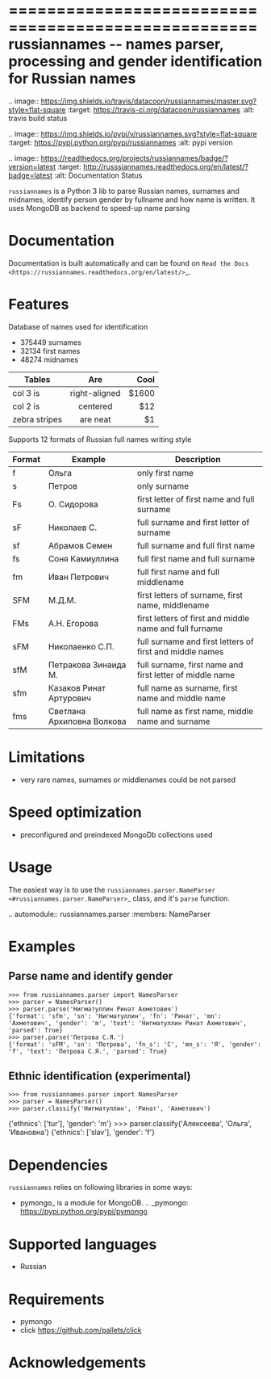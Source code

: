 ====================================================
russiannames -- names parser, processing and gender identification for Russian names
====================================================

.. image:: https://img.shields.io/travis/datacoon/russiannames/master.svg?style=flat-square
    :target: https://travis-ci.org/datacoon/russiannames
    :alt: travis build status

.. image:: https://img.shields.io/pypi/v/russiannames.svg?style=flat-square
    :target: https://pypi.python.org/pypi/russiannames
    :alt: pypi version

.. image:: https://readthedocs.org/projects/russiannames/badge/?version=latest
    :target: http://russsiannames.readthedocs.org/en/latest/?badge=latest
    :alt: Documentation Status

`russiannames` is a Python 3 lib to parse Russian names, surnames and midnames, identify person gender by fullname and how name is written. It uses MongoDB as backend to speed-up name parsing



Documentation
=============

Documentation is built automatically and can be found on
`Read the Docs <https://russiannames.readthedocs.org/en/latest/>`_.


Features
========

Database of names used for identification

* 375449 surnames
* 32134 first names
* 48274 midnames


| Tables        | Are           | Cool |
| ------------- |:-------------:| -----:|
| col 3 is      | right-aligned | $1600 |
| col 2 is      | centered      |   $12 |
| zebra stripes | are neat      |    $1 |



Supports 12 formats of Russian full names writing style

| Format | Example        | Description  |
| ------ | -------------- | ------------ |
| f | Ольга | only first name |
| s | Петров | only surname |
| Fs | О. Сидорова | first letter of first name and full surname |
| sF | Николаев С. | full surname and first letter of surname |
| sf | Абрамов Семен | full surname and full first name |
| fs | Соня Камиуллина | full first name and full surname |
| fm | Иван Петрович | full first name and full middlename |
| SFM | М.Д.М. | first letters of surname, first name, middlename |
| FMs | А.Н. Егорова | first letters of first and middle name and full furname |
| sFM | Николаенко С.П. | full surname and first letters of first and middle names |
| sfM | Петракова Зинаида М. | full surname, first name and first letter of middle name |
| sfm | Казаков Ринат Артурович | full name as surname, first name and middle name |
| fms | Светлана Архиповна Волкова | full name as first name, middle name and surname |




Limitations
========

* very rare names, surnames or middlenames could be not parsed


Speed optimization
========

* preconfigured and preindexed MongoDb collections used


Usage
=====

The easiest way is to use the `russiannames.parser.NameParser <#russiannames.parser.NameParser>`_ class,
and it's `parse` function.

.. automodule:: russiannames.parser
   :members: NameParser


Examples
============


## Parse name and identify gender

    >>> from russiannames.parser import NamesParser
    >>> parser = NamesParser()
    >>> parser.parse('Нигматуллин Ринат Ахметович')
    {'format': 'sfm', 'sn': 'Нигматуллин', 'fn': 'Ринат', 'mn': 'Ахметович', 'gender': 'm', 'text': 'Нигматуллин Ринат Ахметович', 'parsed': True}
    >>> parser.parse('Петрова C.Я.')
    {'format': 'sFM', 'sn': 'Петрова', 'fn_s': 'C', 'mn_s': 'Я', 'gender': 'f', 'text': 'Петрова C.Я.', 'parsed': True}
    
## Ethnic identification (experimental)
    >>> from russiannames.parser import NamesParser
    >>> parser = NamesParser()
    >>> parser.classify('Нигматуллин', 'Ринат', 'Ахметович')
{'ethnics': ['tur'], 'gender': 'm'}
    >>> parser.classify('Алексеева', 'Ольга', 'Ивановна')
 {'ethnics': ['slav'], 'gender': 'f'}


Dependencies
============

`russiannames` relies on following libraries in some ways:

  * pymongo_ is a module for MongoDB.
.. _pymongo: https://pypi.python.org/pypi/pymongo


Supported languages
===================
* Russian



Requirements
============
* pymongo
* click https://github.com/pallets/click



Acknowledgements
================
